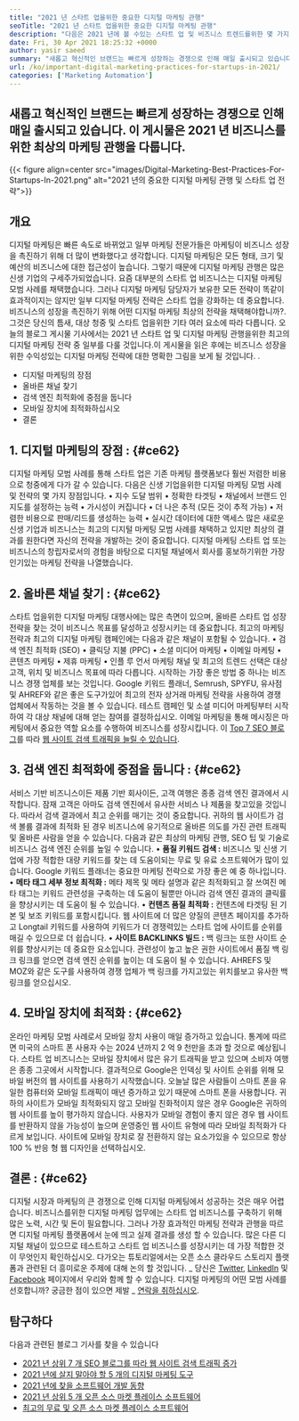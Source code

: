 ```yaml
---
title: "2021 년 스타트 업을위한 중요한 디지털 마케팅 관행" 
seoTitle: "2021 년 스타트 업을위한 중요한 디지털 마케팅 관행" 
description: "다음은 2021 년에 볼 수있는 스타트 업 및 비즈니스 트렌드를위한 몇 가지 디지털 마케팅 관행과 최고의 디지털 마케팅 전략입니다." 
date: Fri, 30 Apr 2021 18:25:32 +0000
author: yasir saeed
summary: "새롭고 혁신적인 브랜드는 빠르게 성장하는 경쟁으로 인해 매일 출시되고 있습니다. 이 게시물은 2021 년 비즈니스를위한 최상의 마케팅 관행을 다룹니다." 
url: /ko/important-digital-marketing-practices-for-startups-in-2021/
categories: ['Marketing Automation']
---
```


## 새롭고 혁신적인 브랜드는 빠르게 성장하는 경쟁으로 인해 매일 출시되고 있습니다. 이 게시물은 2021 년 비즈니스를위한 최상의 마케팅 관행을 다룹니다.

{{< figure align=center src="images/Digital-Marketing-Best-Practices-For-Startups-In-2021.png" alt="2021 년의 중요한 디지털 마케팅 관행 및 스타트 업 전략">}}


## **개요** 
디지털 마케팅은 빠른 속도로 바뀌었고 일부 마케팅 전문가들은 마케팅이 비즈니스 성장을 촉진하기 위해 더 많이 변화했다고 생각합니다. 디지털 마케팅은 모든 형태, 크기 및 예산의 비즈니스에 대한 접근성이 높습니다. 그렇기 때문에 디지털 마케팅 관행은 많은 신생 기업의 구세주가되었습니다.
요즘 대부분의 스타트 업 비즈니스는 디지털 마케팅 모범 사례를 채택했습니다. 그러나 디지털 마케팅 담당자가 보유한 모든 전략이 똑같이 효과적이지는 않지만 일부 디지털 마케팅 전략은 스타트 업을 강화하는 데 중요합니다. 비즈니스의 성장을 촉진하기 위해 어떤 디지털 마케팅 최상의 전략을 채택해야합니까?. 그것은 당신의 틈새, 대상 청중 및 스타트 업을위한 기타 여러 요소에 따라 다릅니다.
오늘의 블로그 게시물 기사에서는 2021 년 스타트 업 및 디지털 마케팅 관행을위한 최고의 디지털 마케팅 전략 중 일부를 다룰 것입니다.이 게시물을 읽은 후에는 비즈니스 성장을위한 수익성있는 디지털 마케팅 전략에 대한 명확한 그림을 보게 될 것입니다. .
  * 디지털 마케팅의 장점
  * 올바른 채널 찾기
  * 검색 엔진 최적화에 중점을 둡니다
  * 모바일 장치에 최적화하십시오
  * 결론

## 1. **디지털 마케팅의 장점 :** {#ce62}
디지털 마케팅 모범 사례를 통해 스타트 업은 기존 마케팅 플랫폼보다 훨씬 저렴한 비용으로 청중에게 다가 갈 수 있습니다. 다음은 신생 기업을위한 디지털 마케팅 모범 사례 및 전략의 몇 가지 장점입니다.
• 지수 도달 범위
• 정확한 타겟팅
• 채널에서 브랜드 인지도를 설정하는 능력
• 가시성이 커집니다
• 더 나은 추적 (모든 것이 추적 가능)
• 저렴한 비용으로 판매/리드를 생성하는 능력
• 실시간 데이터에 대한 액세스
많은 새로운 신생 기업과 비즈니스는 최고의 디지털 마케팅 모범 사례를 채택하고 있지만 최상의 결과를 원한다면 자신의 전략을 개발하는 것이 중요합니다. 디지털 마케팅 스타트 업 또는 비즈니스의 창립자로서의 경험을 바탕으로 디지털 채널에서 회사를 홍보하기위한 가장 인기있는 마케팅 전략을 나열했습니다.

## 2. **올바른 채널 찾기 :** {#ce62}
스타트 업을위한 디지털 마케팅 대행사에는 많은 측면이 있으며, 올바른 스타트 업 성장 전략을 찾는 것이 비즈니스 목표를 달성하고 성장시키는 데 중요합니다. 최고의 마케팅 전략과 최고의 디지털 마케팅 캠페인에는 다음과 같은 채널이 포함될 수 있습니다.
• 검색 엔진 최적화 (SEO)
• 클릭당 지불 (PPC)
• 소셜 미디어 마케팅
• 이메일 마케팅
• 콘텐츠 마케팅
• 제휴 마케팅
• 인플 루 언서 마케팅
채널 및 최고의 트렌드 선택은 대상 고객, 위치 및 비즈니스 목표에 따라 다릅니다.
시작하는 가장 좋은 방법 중 하나는 비즈니스 경쟁 업체를 보는 것입니다. Google 키워드 플래너, Semrush, SPYFU, 유사점 및 AHREF와 같은 좋은 도구가있어 최고의 전자 상거래 마케팅 전략을 사용하여 경쟁 업체에서 작동하는 것을 볼 수 있습니다. 테스트 캠페인 및 소셜 미디어 마케팅부터 시작하여 각 대상 채널에 대해 얻는 참여를 결정하십시오. 이메일 마케팅을 통해 메시징은 마케팅에서 중요한 역할 요소를 수행하여 비즈니스를 성장시킵니다. 이 [Top 7 SEO 블로그][1]를 따라 [웹 사이트 검색 트래픽을 늘릴 수 있습니다][1].

## 3. **검색 엔진 최적화에 중점을 둡니다 :** {#ce62}
서비스 기반 비즈니스이든 제품 기반 회사이든, 고객 여행은 종종 검색 엔진 결과에서 시작합니다. 잠재 고객은 아마도 검색 엔진에서 유사한 서비스 나 제품을 찾고있을 것입니다. 따라서 검색 결과에서 최고 순위를 매기는 것이 중요합니다. 귀하의 웹 사이트가 검색 볼륨 결과에 최적화 된 경우 비즈니스에 유기적으로 올바른 의도를 가진 관련 트래픽 및 올바른 사람을 얻을 수 있습니다.
다음과 같은 최상의 마케팅 관행, SEO 팁 및 기술로 비즈니스 검색 엔진 순위를 높일 수 있습니다.
• **품질 키워드 검색 :**  비즈니스 및 신생 기업에 가장 적합한 대량 키워드를 찾는 데 도움이되는 무료 및 유료 소프트웨어가 많이 있습니다. Google 키워드 플래너는 중요한 마케팅 전략으로 가장 좋은 예 중 하나입니다.
• **메타 태그 세부 정보 최적화 :**  메타 제목 및 메타 설명과 같은 최적화되고 잘 쓰여진 메타 태그는 키워드 관련성을 구축하는 데 도움이 될뿐만 아니라 검색 엔진 결과의 클릭률을 향상시키는 데 도움이 될 수 있습니다.
• **컨텐츠 품질 최적화 :**  컨텐츠에 타겟팅 된 기본 및 보조 키워드를 포함시킵니다. 웹 사이트에 더 많은 양질의 콘텐츠 페이지를 추가하고 Longtail 키워드를 사용하여 키워드가 더 경쟁력있는 스타트 업에 사이트를 순위를 매길 수 있으므로 더 쉽습니다.
• **사이트 BACKLINKS 빌드 :**  백 링크는 또한 사이트 순위를 향상시키는 데 중요한 요소입니다. 관련성이 높고 높은 권한 사이트에서 품질 백 링크 링크를 얻으면 검색 엔진 순위를 높이는 데 도움이 될 수 있습니다. AHREFS 및 MOZ와 같은 도구를 사용하여 경쟁 업체가 백 링크를 가지고있는 위치를보고 유사한 백 링크를 얻으십시오.

## 4. **모바일 장치에 최적화 :** {#ce62}
온라인 마케팅 모범 사례로서 모바일 장치 사용이 매일 증가하고 있습니다. 통계에 따르면 미국의 스마트 폰 사용자 수는 2024 년까지 2 억 9 천만을 초과 할 것으로 예상됩니다. 스타트 업 비즈니스는 모바일 장치에서 많은 유기 트래픽을 받고 있으며 소비자 여행은 종종 그곳에서 시작합니다. 결과적으로 Google은 인덱싱 및 사이트 순위를 위해 모바일 버전의 웹 사이트를 사용하기 시작했습니다.
오늘날 많은 사람들이 스마트 폰을 유일한 컴퓨터와 모바일 트래픽이 매년 증가하고 있기 때문에 스마트 폰을 사용합니다. 귀하의 사이트가 모바일 최적화되지 않고 모바일 친화적이지 않은 경우 Google은 귀하의 웹 사이트를 높이 평가하지 않습니다. 사용자가 모바일 경험이 좋지 않은 경우 웹 사이트를 반환하지 않을 가능성이 높으며 운영중인 웹 사이트 유형에 따라 모바일 최적화가 다르게 보입니다. 사이트에 모바일 장치로 잘 전환하지 않는 요소가있을 수 있으므로 항상 100 % 반응 형 웹 디자인을 선택하십시오.

## **결론**  :   {#ce62}
디지털 시장과 마케팅의 큰 경쟁으로 인해 디지털 마케팅에서 성공하는 것은 매우 어렵습니다. 비즈니스를위한 디지털 마케팅 업무에는 스타트 업 비즈니스를 구축하기 위해 많은 노력, 시간 및 돈이 필요합니다. 그러나 가장 효과적인 마케팅 전략과 관행을 따르면 디지털 마케팅 플랫폼에서 눈에 띄고 실제 결과를 생성 할 수 있습니다. 많은 다른 디지털 채널이 있으므로 테스트하고 스타트 업 비즈니스를 성장시키는 데 가장 적합한 것이 무엇인지 확인하십시오. 다가오는 튜토리얼에서는 오픈 소스 클라우드 스토리지 플랫폼과 관련된 더 흥미로운 주제에 대해 논의 할 것입니다.
_ 당신은 [Twitter][2], [LinkedIn][3] 및 [Facebook][4] 페이지에서 우리와 함께 할 수 있습니다. 디지털 마케팅의 어떤 모범 사례를 선호합니까? 궁금한 점이 있으면 제발 _ [연락을 취하십시오][5].

## 탐구하다
다음과 관련된 블로그 기사를 찾을 수 있습니다
  * [2021 년 상위 7 개 SEO 블로그를 따라 웹 사이트 검색 트래픽 증가][1]
  * [2021 년에 살지 말아야 할 5 개의 디지털 마케팅 도구][6]
  * [2021 년에 찾을 소프트웨어 개발 동향][7]
  * [2021 년 상위 5 개 오픈 소스 마켓 플레이스 소프트웨어][8]
  * [최고의 무료 및 오픈 소스 마켓 플레이스 소프트웨어][9]

  
[1]: https://blog.containerize.com/blogging/increase-website-search-traffic-by-following-top-7-seo-blogs/
[2]: https://twitter.com/containerize_co
[3]: https://www.linkedin.com/company/containerize/
[4]: http://facebook.com/containerize
[5]: mailto:yasir.saeed@aspose.com
[6]: https://blog.containerize.com/2021/01/03/5-digital-marketing-tools-you-shouldn%e2%80%99t-live-without-in-2021/
[7]: https://blog.containerize.com/marketplace/top-5-open-source-marketplace-software-in-2021/
[8]: https://blog.containerize.com/content-management/integrate-mautic-with-joomla-for-marketing-automation/
[9]: https://products.containerize.com/marketplace/
